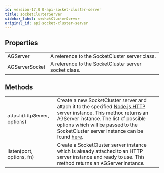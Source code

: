 ```yaml
---
id: version-17.0.0-api-socket-cluster-server
title: socketClusterServer
sidebar_label: socketClusterServer
original_id: api-socket-cluster-server
---
```


## Properties
<table>
  <tr>
    <td>AGServer</td>
    <td>A reference to the SocketCluster server class.</td>
  </tr>
  <tr>
    <td>AGServerSocket</td>
    <td>A reference to the SocketCluster server socket class.</td>
  </tr>
</table>

## Methods
<table>
  <tr>
    <td>
      attach(httpServer, options)
    </td>
    <td>
      Create a new SocketCluster server and attach it to the specified <a href="https://nodejs.org/api/http.html#http_class_http_server" target="_blank">Node.js HTTP server</a> instance. This method returns an AGServer instance.
      The list of possible options which will be passed to the SocketCluster server instance can be found <a href="/docs/api-ag-server#methods">here</a>.
    </td>
  </tr>
  <tr>
    <td>
      listen(port, options, fn)
    </td>
    <td>
      Create a SocketCluster server instance which is already attached to an HTTP server instance and ready to use. This method returns an AGServer instance.
    </td>
  </tr>
</table>
